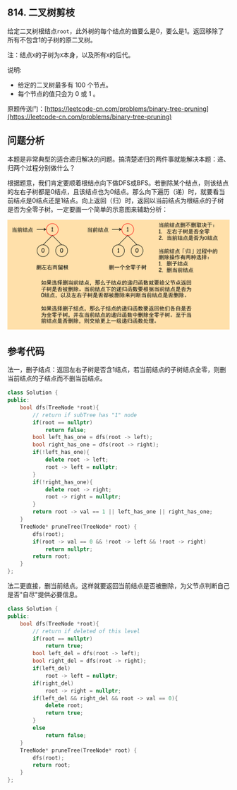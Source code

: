 ## 814. 二叉树剪枝

给定二叉树根结点`root`，此外树的每个结点的值要么是0，要么是1。返回移除了所有不包含1的子树的原二叉树。

注：结点`X`的子树为`X`本身，以及所有`X`的后代。

说明:

+ 给定的二叉树最多有 100 个节点。
+ 每个节点的值只会为 0 或 1 。

原题传送门：[https://leetcode-cn.com/problems/binary-tree-pruning](https://leetcode-cn.com/problems/binary-tree-pruning)

## 问题分析

本题是非常典型的适合递归解决的问题。搞清楚递归的两件事就能解决本题：递、归两个过程分别做什么？

根据题意，我们肯定要顺着根结点向下做DFS或BFS。若删除某个结点，则该结点的左右子树都是0结点，且该结点也为0结点。那么向下遍历（递）时，就要看当前结点是0结点还是1结点。向上返回（归）时，返回以当前结点为根结点的子树是否为全零子树。一定要画一个简单的示意图来辅助分析：

![分析示意图](./二叉树剪枝/分析示意图.png)

## 参考代码

法一，删子结点：返回左右子树是否含1结点，若当前结点的子树结点全零，则删当前结点的子结点而不删当前结点。

``` c++
class Solution {
public:
    bool dfs(TreeNode *root){
        // return if subTree has "1" node
        if(root == nullptr)
            return false;
        bool left_has_one = dfs(root -> left);
        bool right_has_one = dfs(root -> right);
        if(!left_has_one){
            delete root -> left;
            root -> left = nullptr;
        }
        if(!right_has_one){
            delete root -> right;
            root -> right = nullptr;
        }
        return root -> val == 1 || left_has_one || right_has_one;
    }
    TreeNode* pruneTree(TreeNode* root) {
        dfs(root);
        if(root -> val == 0 && !root -> left && !root -> right)
            return nullptr;
        return root;
    }
};
```

法二更直接，删当前结点。这样就要返回当前结点是否被删除，为父节点判断自己是否"自尽"提供必要信息。

``` c++
class Solution {
public:
    bool dfs(TreeNode *root){
        // return if deleted of this level
        if(root == nullptr)
            return true;
        bool left_del = dfs(root -> left);
        bool right_del = dfs(root -> right);
        if(left_del)
            root -> left = nullptr;
        if(right_del)
            root -> right = nullptr;
        if(left_del && right_del && root -> val == 0){
            delete root;
            return true;
        }
        else
            return false;
    }
    TreeNode* pruneTree(TreeNode* root) {
        dfs(root);
        return root;
    }
};
```
